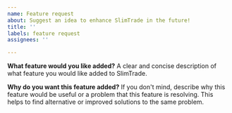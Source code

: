 ```yaml
---
name: Feature request
about: Suggest an idea to enhance SlimTrade in the future!
title: ''
labels: feature request
assignees: ''

---
```


**What feature would you like added?**
A clear and concise description of what feature you would like added to SlimTrade.

**Why do you want this feature added?**
If you don't mind, describe why this feature would be useful or a problem that this feature is resolving. This helps to find alternative or improved solutions to the same problem.
